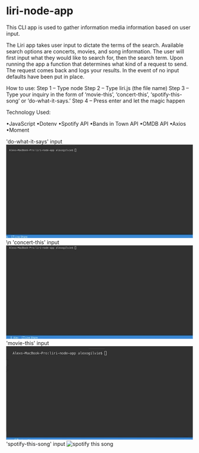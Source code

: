 # liri-node-app
This CLI app is used to gather information media information based on user input.

The Liri app takes user input to dictate the terms of the search. Available search options are concerts, movies, and song information. The user will first input what they would like to search for, then the search term. Upon running the app a function that determines what kind of a request to send. The request comes back and logs your results. In the event of no input defaults have been put in place.

How to use:
Step 1 – Type node
Step 2 – Type liri.js (the file name)
Step 3 – Type your inquiry in the form of ‘movie-this’, ‘concert-this’, ‘spotify-this-song’ or ‘do-what-it-says.’
Step 4 – Press enter and let the magic happen

Technology Used:

•JavaScript
•Dotenv
•Spotify API
•Bands in Town API
•OMDB API
•Axios
•Moment

'do-what-it-says' input
![do what it says](images/do-what-it-says.gif) \n
'concert-this' input
![concert this](images/concert-this.gif)
'movie-this' input
![movie this](images/movie-this.gif)
'spotify-this-song' input
![spotify this song](images/spotify-this.gif)
